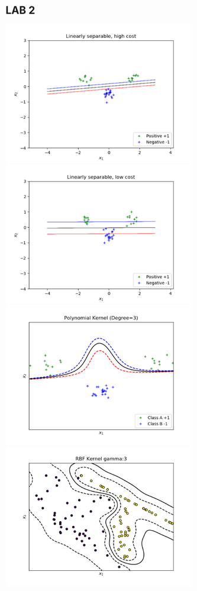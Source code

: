 # LAB 2
<img src="Results/1.png"></img> 
<img src="Results/2.png"></img> 
<img src="Results/4.png"></img> 
<img src="Results/3.gif"></img> 
